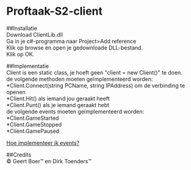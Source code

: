 # Proftaak-S2-client

##Installatie  
Download ClientLib.dll  
Ga in je c#-programma naar 	Project>Add reference  
Klik op browse en open je gedownloade DLL-bestand.  
Klik op OK.  


##Implementatie  
Client is een static class, je hoeft geen "client = new Client()" te doen.  
de volgende methoden moeten geïmplementeerd worden:  
*Client.Connect(string PCName, string IPAddress) om de verbinding te openen  
*Client.Hit() als iemand jou geraakt heeft  
*Client.Punt() als je iemand geraakt hebt  
de volgende events moeten geïmplementeerd worden:  
*Client.GameStarted  
*Client.GameStopped  
*Client.GamePaused  

[Hoe implementeer ik events?](http://lmgtfy.com/?q=c%23+events)

##Credits  
© Geert Boer™ en Dirk Toenders™